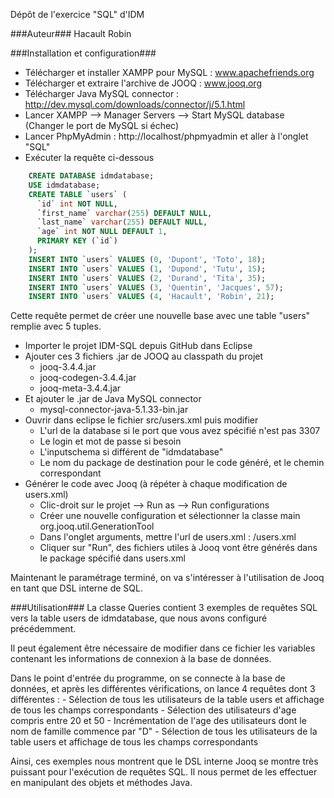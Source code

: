 Dépôt de l'exercice "SQL" d'IDM

###Auteur###
Hacault Robin

###Installation et configuration###
- Télécharger et installer XAMPP pour MySQL : www.apachefriends.org
- Télécharger et extraire l'archive de JOOQ : www.jooq.org
- Télécharger Java MySQL connector : http://dev.mysql.com/downloads/connector/j/5.1.html
- Lancer XAMPP --> Manager Servers --> Start MySQL database (Changer le port de MySQL si échec)
- Lancer PhpMyAdmin : http://localhost/phpmyadmin et aller à l'onglet "SQL"
- Exécuter la requête ci-dessous
``` sql
    CREATE DATABASE idmdatabase;
    USE idmdatabase;
    CREATE TABLE `users` (
      `id` int NOT NULL,
      `first_name` varchar(255) DEFAULT NULL,
      `last_name` varchar(255) DEFAULT NULL,
      `age` int NOT NULL DEFAULT 1,
      PRIMARY KEY (`id`)
    );
    INSERT INTO `users` VALUES (0, 'Dupont', 'Toto', 18);
    INSERT INTO `users` VALUES (1, 'Dupond', 'Tutu', 15);
    INSERT INTO `users` VALUES (2, 'Durand', 'Tita', 35);
    INSERT INTO `users` VALUES (3, 'Quentin', 'Jacques', 57);
    INSERT INTO `users` VALUES (4, 'Hacault', 'Robin', 21);
```
   Cette requête permet de créer une nouvelle base avec une table "users" remplie avec 5 tuples.
- Importer le projet IDM-SQL depuis GitHub dans Eclipse
- Ajouter ces 3 fichiers .jar de JOOQ au classpath du projet
  - jooq-3.4.4.jar
  - jooq-codegen-3.4.4.jar
  - jooq-meta-3.4.4.jar
- Et ajouter le .jar de Java MySQL connector
  - mysql-connector-java-5.1.33-bin.jar
- Ouvrir dans eclipse le fichier src/users.xml puis modifier
    - L'url de la database si le port que vous avez spécifié n'est pas 3307
    - Le login et mot de passe si besoin
    - L'inputschema si différent de "idmdatabase"
    - Le nom du package de destination pour le code généré, et le chemin correspondant
- Générer le code avec Jooq (à répéter à chaque modification de users.xml)
    - Clic-droit sur le projet --> Run as --> Run configurations
    - Créer une nouvelle configuration et sélectionner la classe main org.jooq.util.GenerationTool
    - Dans l'onglet arguments, mettre l'url de users.xml : /users.xml
    - Cliquer sur "Run", des fichiers utiles à Jooq vont être générés dans le package spécifié dans users.xml

Maintenant le paramétrage terminé, on va s'intéresser à l'utilisation de Jooq en tant que DSL interne de SQL.

###Utilisation###
La classe Queries contient 3 exemples de requêtes SQL vers la table users de idmdatabase, que nous avons configuré précédemment.

Il peut également être nécessaire de modifier dans ce fichier les variables contenant les informations de connexion à la base de données.

Dans le point d'entrée du programme, on se connecte à la base de données, et après les différentes vérifications, on lance 4 requêtes dont 3 différentes :
    - Sélection de tous les utilisateurs de la table users et affichage de tous les champs correspondants
    - Sélection des utilisateurs d'age compris entre 20 et 50
    - Incrémentation de l'age des utilisateurs dont le nom de famille commence par "D"
    - Sélection de tous les utilisateurs de la table users et affichage de tous les champs correspondants
    
Ainsi, ces exemples nous montrent que le DSL interne Jooq se montre très puissant pour l'exécution de requêtes SQL. Il nous permet de les effectuer en manipulant des objets et méthodes Java.

